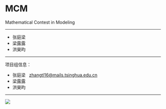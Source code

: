 # MCM
Mathematical Contest in Modeling

----------

* 张庭梁
* 梁露露
* 洪昊昀
----------
项目组信息：

- 张庭梁   zhangtl16@mails.tsinghua.edu.cn
- 梁露露
- 洪昊昀

-----------
![](https://github.com/TingliangZhang/Killer_Robort/blob/master/thu-whole-logo.png)
